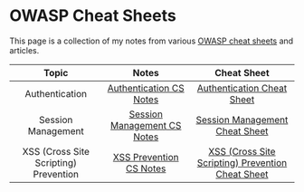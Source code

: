 # OWASP Cheat Sheets

This page is a collection of my notes from various [OWASP cheat sheets](https://www.owasp.org/index.php/OWASP_Cheat_Sheet_Series) and articles.

|Topic|Notes|Cheat Sheet|
|:---:|:---:|:---:|
|Authentication|[Authentication CS Notes](https://github.com/coolinmc6/CS-concepts/blob/master/OWASP/authentication-cs.md)|[Authentication Cheat Sheet](https://www.owasp.org/index.php/Authentication_Cheat_Sheet)|
|Session Management|[Session Management CS Notes](https://github.com/coolinmc6/CS-concepts/blob/master/OWASP/session-management-cs.md)|[Session Management Cheat Sheet](https://www.owasp.org/index.php/Session_Management_Cheat_Sheet)|
|XSS (Cross Site Scripting) Prevention|[XSS Prevention CS Notes](https://github.com/coolinmc6/CS-concepts/blob/master/OWASP/cross-site-scripting-cs.md)|[XSS (Cross Site Scripting) Prevention Cheat Sheet](https://www.owasp.org/index.php/XSS_(Cross_Site_Scripting)_Prevention_Cheat_Sheet)|


